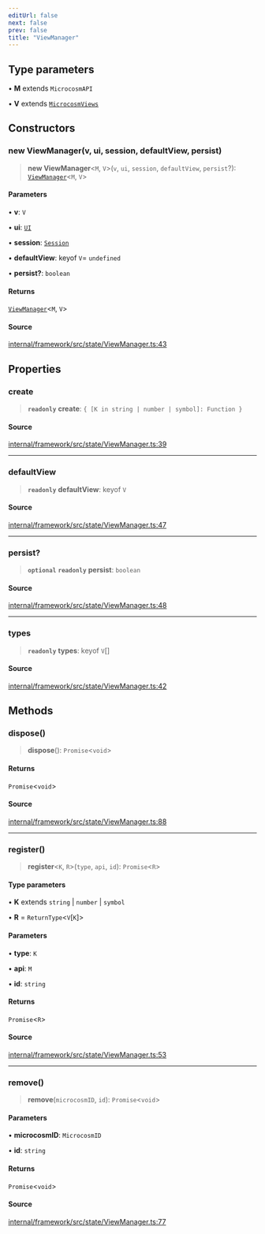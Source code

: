 ```yaml
---
editUrl: false
next: false
prev: false
title: "ViewManager"
---
```


## Type parameters

• **M** extends `MicrocosmAPI`

• **V** extends [`MicrocosmViews`](../type-aliases/MicrocosmViews.md)

## Constructors

### new ViewManager(v, ui, session, defaultView, persist)

> **new ViewManager**\<`M`, `V`\>(`v`, `ui`, `session`, `defaultView`, `persist`?): [`ViewManager`](ViewManager.md)\<`M`, `V`\>

#### Parameters

• **v**: `V`

• **ui**: [`UI`](UI.md)

• **session**: [`Session`](Session.md)

• **defaultView**: keyof `V`= `undefined`

• **persist?**: `boolean`

#### Returns

[`ViewManager`](ViewManager.md)\<`M`, `V`\>

#### Source

[internal/framework/src/state/ViewManager.ts:43](https://github.com/nodenogg-in/alpha-p2p/blob/8383a4b/internal/framework/src/state/ViewManager.ts#L43)

## Properties

### create

> **`readonly`** **create**: `{ [K in string | number | symbol]: Function }`

#### Source

[internal/framework/src/state/ViewManager.ts:39](https://github.com/nodenogg-in/alpha-p2p/blob/8383a4b/internal/framework/src/state/ViewManager.ts#L39)

***

### defaultView

> **`readonly`** **defaultView**: keyof `V`

#### Source

[internal/framework/src/state/ViewManager.ts:47](https://github.com/nodenogg-in/alpha-p2p/blob/8383a4b/internal/framework/src/state/ViewManager.ts#L47)

***

### persist?

> **`optional`** **`readonly`** **persist**: `boolean`

#### Source

[internal/framework/src/state/ViewManager.ts:48](https://github.com/nodenogg-in/alpha-p2p/blob/8383a4b/internal/framework/src/state/ViewManager.ts#L48)

***

### types

> **`readonly`** **types**: keyof `V`[]

#### Source

[internal/framework/src/state/ViewManager.ts:42](https://github.com/nodenogg-in/alpha-p2p/blob/8383a4b/internal/framework/src/state/ViewManager.ts#L42)

## Methods

### dispose()

> **dispose**(): `Promise`\<`void`\>

#### Returns

`Promise`\<`void`\>

#### Source

[internal/framework/src/state/ViewManager.ts:88](https://github.com/nodenogg-in/alpha-p2p/blob/8383a4b/internal/framework/src/state/ViewManager.ts#L88)

***

### register()

> **register**\<`K`, `R`\>(`type`, `api`, `id`): `Promise`\<`R`\>

#### Type parameters

• **K** extends `string` \| `number` \| `symbol`

• **R** = `ReturnType`\<`V`\[`K`\]\>

#### Parameters

• **type**: `K`

• **api**: `M`

• **id**: `string`

#### Returns

`Promise`\<`R`\>

#### Source

[internal/framework/src/state/ViewManager.ts:53](https://github.com/nodenogg-in/alpha-p2p/blob/8383a4b/internal/framework/src/state/ViewManager.ts#L53)

***

### remove()

> **remove**(`microcosmID`, `id`): `Promise`\<`void`\>

#### Parameters

• **microcosmID**: `MicrocosmID`

• **id**: `string`

#### Returns

`Promise`\<`void`\>

#### Source

[internal/framework/src/state/ViewManager.ts:77](https://github.com/nodenogg-in/alpha-p2p/blob/8383a4b/internal/framework/src/state/ViewManager.ts#L77)
